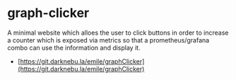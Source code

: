# graph-clicker

A minimal website which alloes the user to click buttons in order to increase a counter which is exposed via metrics so that a prometheus/grafana combo can use the information and display it.

- [https://git.darknebu.la/emile/graphClicker](https://git.darknebu.la/emile/graphClicker)